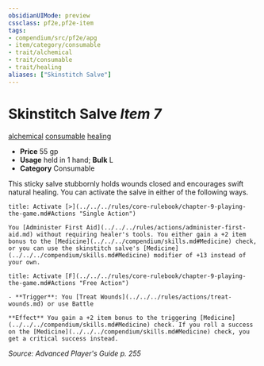 ```yaml
---
obsidianUIMode: preview
cssclass: pf2e,pf2e-item
tags:
- compendium/src/pf2e/apg
- item/category/consumable
- trait/alchemical
- trait/consumable
- trait/healing
aliases: ["Skinstitch Salve"]
---
```

# Skinstitch Salve *Item 7*  
[alchemical](../../../rules/traits/alchemical.md)  [consumable](../../../rules/traits/consumable.md)  [healing](../../../rules/traits/healing.md)  

- **Price** 55 gp
- **Usage** held in 1 hand; **Bulk** L
- **Category** Consumable

This sticky salve stubbornly holds wounds closed and encourages swift natural healing. You can activate the salve in either of the following ways.

```ad-embed-ability
title: Activate [>](../../../rules/core-rulebook/chapter-9-playing-the-game.md#Actions "Single Action")

You [Administer First Aid](../../../rules/actions/administer-first-aid.md) without requiring healer's tools. You either gain a +2 item bonus to the [Medicine](../../../compendium/skills.md#Medicine) check, or you can use the skinstitch salve's [Medicine](../../../compendium/skills.md#Medicine) modifier of +13 instead of your own.
```

```ad-embed-ability
title: Activate [F](../../../rules/core-rulebook/chapter-9-playing-the-game.md#Actions "Free Action")

- **Trigger**: You [Treat Wounds](../../../rules/actions/treat-wounds.md) or use Battle

**Effect** You gain a +2 item bonus to the triggering [Medicine](../../../compendium/skills.md#Medicine) check. If you roll a success on the [Medicine](../../../compendium/skills.md#Medicine) check, you get a critical success instead.
```

*Source: Advanced Player's Guide p. 255*
